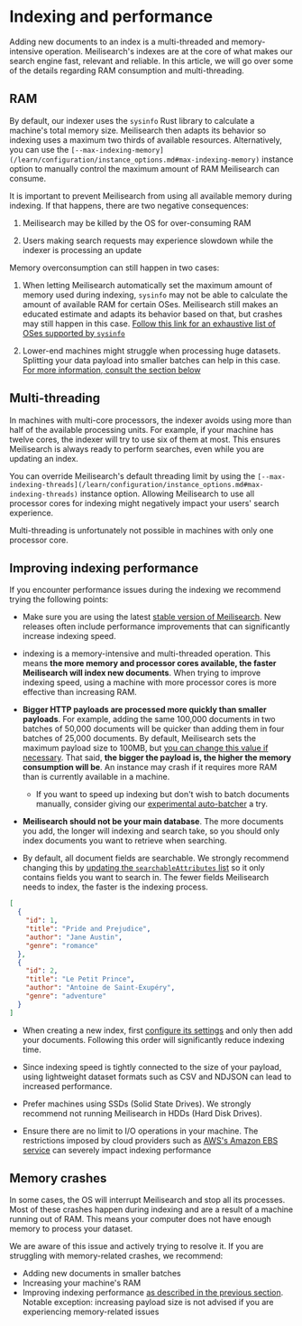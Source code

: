 # Indexing and performance

Adding new documents to an index is a multi-threaded and memory-intensive operation. Meilisearch's indexes are at the core of what makes our search engine fast, relevant and reliable. In this article, we will go over some of the details regarding RAM consumption and multi-threading.

## RAM

By default, our indexer uses the `sysinfo` Rust library to calculate a machine's total memory size. Meilisearch then adapts its behavior so indexing uses a maximum two thirds of available resources. Alternatively, you can use the `[--max-indexing-memory](/learn/configuration/instance_options.md#max-indexing-memory)` instance option to manually control the maximum amount of RAM Meilisearch can consume.

It is important to prevent Meilisearch from using all available memory during indexing. If that happens, there are two negative consequences:

1. Meilisearch may be killed by the OS for over-consuming RAM

2. Users making search requests may experience slowdown while the indexer is processing an update

Memory overconsumption can still happen in two cases:

1. When letting Meilisearch automatically set the maximum amount of memory used during indexing, `sysinfo` may not be able to calculate the amount of available RAM for certain OSes. Meilisearch still makes an educated estimate and adapts its behavior based on that, but crashes may still happen in this case. [Follow this link for an exhaustive list of OSes supported by `sysinfo`](https://docs.rs/sysinfo/0.20.0/sysinfo/#supported-oses)

2. Lower-end machines might struggle when processing huge datasets. Splitting your data payload into smaller batches can help in this case. [For more information, consult the section below](#memory-crashes)

## Multi-threading

In machines with multi-core processors, the indexer avoids using more than half of the available processing units. For example, if your machine has twelve cores, the indexer will try to use six of them at most. This ensures Meilisearch is always ready to perform searches, even while you are updating an index.

You can override Meilisearch's default threading limit by using the `[--max-indexing-threads](/learn/configuration/instance_options.md#max-indexing-threads)` instance option. Allowing Meilisearch to use all processor cores for indexing might negatively impact your users' search experience.

Multi-threading is unfortunately not possible in machines with only one processor core.

## Improving indexing performance

If you encounter performance issues during the indexing we recommend trying the following points:

- Make sure you are using the latest [stable version of Meilisearch](https://github.com/meilisearch/meilisearch/releases). New releases often include performance improvements that can significantly increase indexing speed.

- indexing is a memory-intensive and multi-threaded operation. This means **the more memory and processor cores available, the faster Meilisearch will index new documents**. When trying to improve indexing speed, using a machine with more processor cores is more effective than increasing RAM.

- **Bigger HTTP payloads are processed more quickly than smaller payloads**. For example, adding the same 100,000 documents in two batches of 50,000 documents will be quicker than adding them in four batches of 25,000 documents. By default, Meilisearch sets the maximum payload size to 100MB, but [you can change this value if necessary](/learn/configuration/instance_options.md#payload-limit-size). That said, **the bigger the payload is, the higher the memory consumption will be**. An instance may crash if it requires more RAM than is currently available in a machine.

  - If you want to speed up indexing but don't wish to batch documents manually, consider giving our [experimental auto-batcher](/learn/experimental/auto-batching.md) a try.

- **Meilisearch should not be your main database**. The more documents you add, the longer will indexing and search take, so you should only index documents you want to retrieve when searching.

- By default, all document fields are searchable. We strongly recommend changing this by [updating the `searchableAttributes` list](/reference/api/settings.md#update-searchable-attributes) so it only contains fields you want to search in. The fewer fields Meilisearch needs to index, the faster is the indexing process.

```json
[
  {
    "id": 1,
    "title": "Pride and Prejudice",
    "author": "Jane Austin",
    "genre": "romance"
  },
  {
    "id": 2,
    "title": "Le Petit Prince",
    "author": "Antoine de Saint-Exupéry",
    "genre": "adventure"
  }
]
```

- When creating a new index, first [configure its settings](/learn/configuration/settings.md) and only then add your documents. Following this order will significantly reduce indexing time.

- Since indexing speed is tightly connected to the size of your payload, using lightweight dataset formats such as CSV and NDJSON can lead to increased performance.

- Prefer machines using SSDs (Solid State Drives). We strongly recommend not running Meilisearch in HDDs (Hard Disk Drives).

- Ensure there are no limit to I/O operations in your machine. The restrictions imposed by cloud providers such as [AWS's Amazon EBS service](https://docs.aws.amazon.com/AWSEC2/latest/UserGuide/ebs-volume-types.html#IOcredit) can severely impact indexing performance

## Memory crashes

In some cases, the OS will interrupt Meilisearch and stop all its processes. Most of these crashes happen during indexing and are a result of a machine running out of RAM. This means your computer does not have enough memory to process your dataset.

We are aware of this issue and actively trying to resolve it. If you are struggling with memory-related crashes, we recommend:

- Adding new documents in smaller batches
- Increasing your machine's RAM
- Improving indexing performance [as described in the previous section](#improving-indexing-performance). Notable exception: increasing payload size is not advised if you are experiencing memory-related issues
